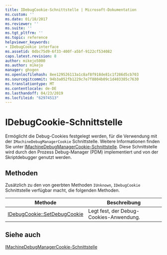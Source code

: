 ```yaml
---
title: IDebugCookie-Schnittstelle | Microsoft-Dokumentation
ms.custom: ''
ms.date: 01/18/2017
ms.reviewer: ''
ms.suite: ''
ms.tgt_pltfrm: ''
ms.topic: reference
helpviewer_keywords:
- IDebugCookie interface
ms.assetid: 0dbc75d9-6f33-400f-a5bf-9122cf534082
caps.latest.revision: 8
author: mikejo5000
ms.author: mikejo
manager: ghogen
ms.openlocfilehash: 8ee129526113a1c8af8f918de81c1f286d5cb703
ms.sourcegitcommit: 94b3a052fb1229c7e7f8804b09c1d403385c7630
ms.translationtype: MT
ms.contentlocale: de-DE
ms.lasthandoff: 04/23/2019
ms.locfileid: "62974513"
---
```

# <a name="idebugcookie-interface"></a>IDebugCookie-Schnittstelle
Ermöglicht die Debug-Cookies festgelegt werden, für die Verwendung mit der `IMachineDebugManagerCookie` Schnittstelle. Weitere Informationen finden Sie unter [IMachineDebugManagerCookie-Schnittstelle](../../winscript/reference/imachinedebugmanagercookie-interface.md). Diese Schnittstelle wird durch den Prozess Debug-Manager (PDM) implementiert und von der Skriptdebugger genutzt werden.  
  
## <a name="methods"></a>Methoden  
 Zusätzlich zu den von geerbten Methoden `IUnknown`, `IDebugCookie` Schnittstelle verfügbar macht, die folgenden Methoden.  
  
|Methode|Beschreibung|  
|------------|-----------------|  
|[IDebugCookie::SetDebugCookie](../../winscript/reference/idebugcookie-setdebugcookie.md)|Legt fest, der Debug-Cookies-Anwendung.|  
  
## <a name="see-also"></a>Siehe auch  
 [IMachineDebugManagerCookie-Schnittstelle](../../winscript/reference/imachinedebugmanagercookie-interface.md)